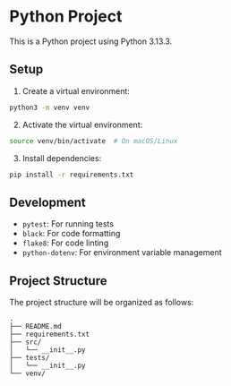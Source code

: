 # Python Project

This is a Python project using Python 3.13.3.

## Setup

1. Create a virtual environment:
```bash
python3 -m venv venv
```

2. Activate the virtual environment:
```bash
source venv/bin/activate  # On macOS/Linux
```

3. Install dependencies:
```bash
pip install -r requirements.txt
```

## Development

- `pytest`: For running tests
- `black`: For code formatting
- `flake8`: For code linting
- `python-dotenv`: For environment variable management

## Project Structure

The project structure will be organized as follows:

```
.
├── README.md
├── requirements.txt
├── src/
│   └── __init__.py
├── tests/
│   └── __init__.py
└── venv/
``` 